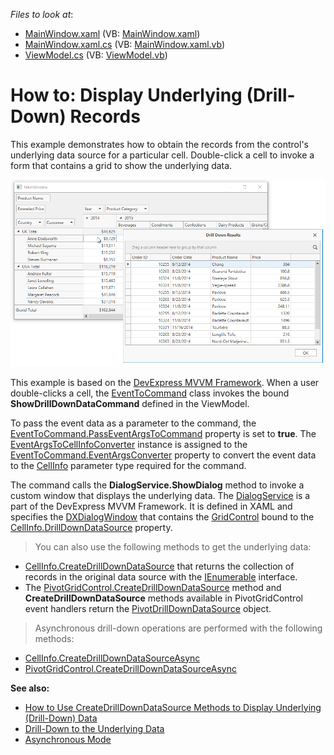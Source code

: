 <!-- default file list -->
*Files to look at*:

* [MainWindow.xaml](./CS/HowToObtainUnderlyingData/MainWindow.xaml) (VB: [MainWindow.xaml](./VB/HowToObtainUnderlyingData/MainWindow.xaml))
* [MainWindow.xaml.cs](./CS/HowToObtainUnderlyingData/MainWindow.xaml.cs) (VB: [MainWindow.xaml.vb](./VB/HowToObtainUnderlyingData/MainWindow.xaml.vb))
* [ViewModel.cs](./CS/HowToObtainUnderlyingData/ViewModel.cs) (VB: [ViewModel.vb](./VB/HowToObtainUnderlyingData/ViewModel.vb))
<!-- default file list end -->
# How to: Display Underlying (Drill-Down) Records

This example demonstrates how to obtain the records from the control's underlying data source for a particular cell. Double-click a cell to invoke a form that contains a grid to show the underlying data.

![screenshot](/images/screenshot.png)

This example is based on the [DevExpress MVVM Framework](https://docs.devexpress.com/WPF/15112).  When a user double-clicks a cell, the [EventToCommand](https://docs.devexpress.com/WPF/17369) class invokes the bound **ShowDrillDownDataCommand** defined in the ViewModel. 

To pass the event data as a parameter to the command, the [EventToCommand.PassEventArgsToCommand](https://docs.devexpress.com/WPF/DevExpress.Mvvm.UI.EventToCommand.PassEventArgsToCommand) property is set to **true**. The [EventArgsToCellInfoConverter](https://docs.devexpress.com/WPF/DevExpress.Xpf.PivotGrid.EventArgsToCellInfoConverter) instance is assigned to the [EventToCommand.EventArgsConverter](https://docs.devexpress.com/WPF/DevExpress.Mvvm.UI.EventToCommand.EventArgsConverter) property to convert the event data to the [CellInfo](https://docs.devexpress.com/WPF/DevExpress.Xpf.PivotGrid.CellInfo) parameter type required for the command.

The command calls the **DialogService.ShowDialog** method to invoke a custom window that displays the underlying data. The [DialogService](https://docs.devexpress.com/WPF/17467) is a part of the DevExpress MVVM Framework. It is defined in XAML and specifies the [DXDialogWindow](https://docs.devexpress.com/WPF/DevExpress.Xpf.Core.DXDialogWindow) that contains the [GridControl](https://docs.devexpress.com/WPF/DevExpress.Xpf.Grid.GridControl) bound to the [CellInfo.DrillDownDataSource](https://docs.devexpress.com/WPF/DevExpress.Xpf.PivotGrid.CellInfo.DrillDownDataSource) property.

> You can also use the following methods to get the underlying data:

* [CellInfo.CreateDrillDownDataSource](https://docs.devexpress.com/WPF/DevExpress.Xpf.PivotGrid.CellInfo.CreateDrillDownDataSource) that returns the collection of records in the original data source with the [IEnumerable](https://docs.microsoft.com/ru-ru/dotnet/api/system.collections.ienumerable) interface. 
* The [PivotGridControl.CreateDrillDownDataSource](https://docs.devexpress.com/WPF/DevExpress.Xpf.PivotGrid.PivotGridControl.CreateDrillDownDataSource.overloads) method and  **CreateDrillDownDataSource** methods available in PivotGridControl event handlers return the [PivotDrillDownDataSource](https://docs.devexpress.com/WPF/DevExpress.Xpf.PivotGrid.PivotDrillDownDataSource) object.

> Asynchronous drill-down operations are performed with the following methods:

* [CellInfo.CreateDrillDownDataSourceAsync](https://docs.devexpress.com/WPF/DevExpress.Xpf.PivotGrid.CellInfo.CreateDrillDownDataSourceAsync)
* [PivotGridControl.CreateDrillDownDataSourceAsync ](https://docs.devexpress.com/WPF/DevExpress.Xpf.PivotGrid.PivotGridControl.CreateDrillDownDataSourceAsync.overloads)

**See also:**

* [How to Use CreateDrillDownDataSource Methods to Display Underlying (Drill-Down) Data](https://github.com/DevExpress-Examples/wpf-pivotgrid-how-to-display-underlying-data)
* [Drill-Down to the Underlying Data](https://docs.devexpress.com/WindowsForms/1882)
* [Asynchronous Mode](https://docs.devexpress.com/WPF/9776)
